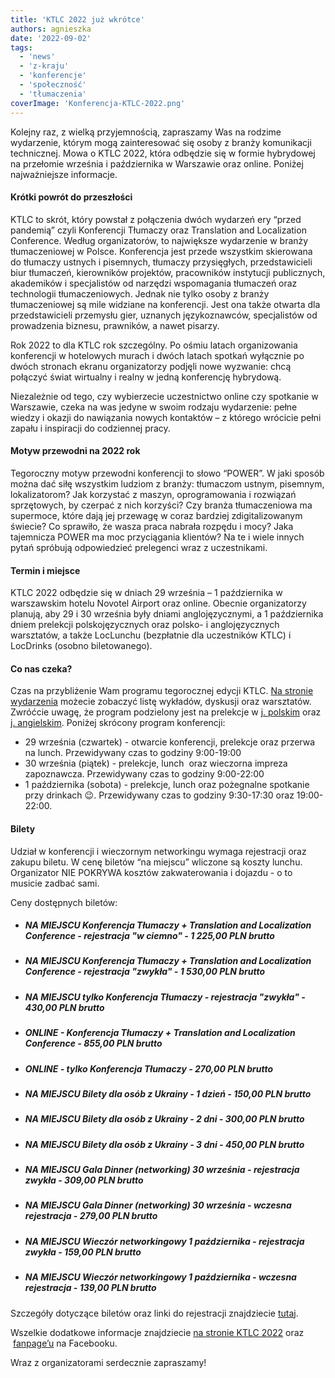 ```yaml
---
title: 'KTLC 2022 już wkrótce'
authors: agnieszka
date: '2022-09-02'
tags:
  - 'news'
  - 'z-kraju'
  - 'konferencje'
  - 'społeczność'
  - 'tłumaczenia'
coverImage: 'Konferencja-KTLC-2022.png'
---
```


Kolejny raz, z wielką przyjemnością, zapraszamy Was na rodzime wydarzenie,
którym mogą zainteresować się osoby z branży komunikacji technicznej. Mowa o
KTLC 2022, która odbędzie się w formie hybrydowej na przełomie września i
października w Warszawie oraz online. Poniżej najważniejsze informacje.

<!--truncate-->

#### **Krótki powrót do przeszłości**

KTLC to skrót, który powstał z połączenia dwóch wydarzeń ery “przed pandemią”
czyli Konferencji Tłumaczy oraz Translation and Localization Conference. Według
organizatorów, to największe wydarzenie w branży tłumaczeniowej w Polsce.
Konferencja jest przede wszystkim skierowana do tłumaczy ustnych i pisemnych,
tłumaczy przysięgłych, przedstawicieli biur tłumaczeń, kierowników projektów,
pracowników instytucji publicznych, akademików i specjalistów od narzędzi
wspomagania tłumaczeń oraz technologii tłumaczeniowych. Jednak nie tylko osoby z
branży tłumaczeniowej są mile widziane na konferencji. Jest ona także otwarta
dla przedstawicieli przemysłu gier, uznanych językoznawców, specjalistów od
prowadzenia biznesu, prawników, a nawet pisarzy.

Rok 2022 to dla KTLC rok szczególny. Po ośmiu latach organizowania konferencji w
hotelowych murach i dwóch latach spotkań wyłącznie po dwóch stronach ekranu
organizatorzy podjęli nowe wyzwanie: chcą połączyć świat wirtualny i realny w
jedną konferencję hybrydową.

Niezależnie od tego, czy wybierzecie uczestnictwo online czy spotkanie w
Warszawie, czeka na was jedyne w swoim rodzaju wydarzenie: pełne wiedzy i okazji
do nawiązania nowych kontaktów – z którego wrócicie pełni zapału i inspiracji do
codziennej pracy.

#### **Motyw przewodni na 2022 rok**

Tegoroczny motyw przewodni konferencji to słowo “POWER”. W jaki sposób można dać
siłę wszystkim ludziom z branży: tłumaczom ustnym, pisemnym, lokalizatorom? Jak
korzystać z maszyn, oprogramowania i rozwiązań sprzętowych, by czerpać z nich
korzyści? Czy branża tłumaczeniowa ma supermoce, które dają jej przewagę w coraz
bardziej zdigitalizowanym świecie? Co sprawiło, że wasza praca nabrała rozpędu i
mocy? Jaka tajemnicza POWER ma moc przyciągania klientów? Na te i wiele innych
pytań spróbują odpowiedzieć prelegenci wraz z uczestnikami.

#### **Termin i miejsce**

KTLC 2022 odbędzie się w dniach 29 września – 1 października w warszawskim
hotelu Novotel Airport oraz online. Obecnie organizatorzy planują, aby 29 i 30
września były dniami anglojęzycznymi, a 1 października dniem prelekcji
polskojęzycznych oraz polsko- i anglojęzycznych warsztatów, a także LocLunchu
(bezpłatnie dla uczestników KTLC) i LocDrinks (osobno biletowanego).

#### **Co nas czeka?**

Czas na przybliżenie Wam programu tegorocznej edycji KTLC.
[Na stronie wydarzenia](https://konferencja-tlumaczy.pl/) możecie zobaczyć listę
wykładów, dyskusji oraz warsztatów. Zwróćcie uwagę, że program podzielony jest
na prelekcje w [j. polskim](https://konferencja-tlumaczy.pl/?page_id=1544) oraz
[j. angielskim](https://translation-conference.com/ktlc2022-schedule/). Poniżej
skrócony program konferencji:

- 29 września (czwartek) - otwarcie konferencji, prelekcje oraz przerwa na
  lunch. Przewidywany czas to godziny 9:00-19:00
- 30 września (piątek) - prelekcje, lunch  oraz wieczorna impreza zapoznawcza.
  Przewidywany czas to godziny 9:00-22:00
- 1 października (sobota) - prelekcje, lunch oraz pożegnalne spotkanie przy
  drinkach 😉. Przewidywany czas to godziny 9:30-17:30 oraz 19:00-22:00.

#### **Bilety**

Udział w konferencji i wieczornym networkingu wymaga rejestracji oraz zakupu
biletu. W cenę biletów “na miejscu” wliczone są koszty lunchu. Organizator NIE
POKRYWA kosztów zakwaterowania i dojazdu - o to musicie zadbać sami.

Ceny dostępnych biletów:

- ##### NA MIEJSCU Konferencja Tłumaczy + Translation and Localization Conference - rejestracja "w ciemno" - 1 225,00 PLN brutto
- ##### NA MIEJSCU Konferencja Tłumaczy + Translation and Localization Conference - rejestracja "zwykła" - 1 530,00 PLN brutto
- ##### NA MIEJSCU tylko Konferencja Tłumaczy - rejestracja "zwykła" - 430,00 PLN brutto
- ##### ONLINE - Konferencja Tłumaczy + Translation and Localization Conference - 855,00 PLN brutto
- ##### ONLINE - tylko Konferencja Tłumaczy - 270,00 PLN brutto
- ##### NA MIEJSCU Bilety dla osób z Ukrainy - 1 dzień - 150,00 PLN brutto
- ##### NA MIEJSCU Bilety dla osób z Ukrainy - 2 dni - 300,00 PLN brutto
- ##### NA MIEJSCU Bilety dla osób z Ukrainy - 3 dni - 450,00 PLN brutto
- ##### NA MIEJSCU Gala Dinner (networking) 30 września - rejestracja zwykła - 309,00 PLN brutto
- ##### NA MIEJSCU Gala Dinner (networking) 30 września - wczesna rejestracja - 279,00 PLN brutto
- ##### NA MIEJSCU Wieczór networkingowy 1 października - rejestracja zwykła - 159,00 PLN brutto
- ##### NA MIEJSCU Wieczór networkingowy 1 października - wczesna rejestracja - 139,00 PLN brutto

Szczegóły dotyczące biletów oraz linki do rejestracji znajdziecie
[tutaj](https://konferencja-tlumaczy.pl/?page_id=666).

Wszelkie dodatkowe informacje znajdziecie
[na stronie KTLC 2022](https://konferencja-tlumaczy.pl/) oraz
 [fanpage’u](https://www.facebook.com/KonferencjaTlumaczy) na Facebooku.

Wraz z organizatorami serdecznie zapraszamy!
